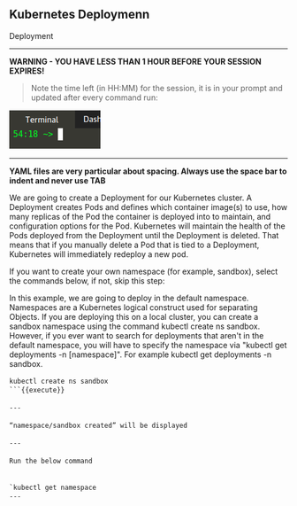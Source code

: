 ## Kubernetes Deploymenn
 Deployment

---

**WARNING - YOU HAVE LESS THAN 1 HOUR BEFORE YOUR SESSION EXPIRES!**

>Note the time left (in HH:MM) for the session, it is in your prompt and updated after every command run:

![Terminal Time Remaining](./assets/term-expire.png)

---

**YAML files are very particular about spacing. Always use the space bar to indent and never use TAB**


We are going to create a Deployment for our Kubernetes cluster. A Deployment creates Pods and defines which container image(s) to use, how many replicas of the Pod the container is deployed into to maintain, and configuration options for the Pod. Kubernetes will maintain the health of the Pods deployed from the Deployment until the Deployment is deleted. That means that if you manually delete a Pod that is tied to a Deployment, Kubernetes will immediately redeploy a new pod.


If you want to create your own namespace (for example, sandbox), select the commands below, if not, skip this step:



In this example, we are going to deploy in the default namespace. Namespaces are a Kubernetes logical construct used for separating Objects. If you are deploying this on a local cluster, you can create a sandbox namespace using the command kubectl create ns sandbox. However, if you ever want to search for deployments that aren't in the default namespace, you will have to specify the namespace via "kubectl get deployments -n [namespace]". For example kubectl get deployments -n sandbox.

```
kubectl create ns sandbox
```{{execute}}

---

“namespace/sandbox created” will be displayed

---

Run the below command


`kubectl get namespace
---
